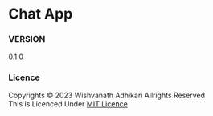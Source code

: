 # Chat App

### VERSION
0.1.0

### Licence
Copyrights &copy; 2023 Wishvanath Adhikari Allrights Reserved</br>
This is Licenced Under [MIT Licence](Licence.txt)